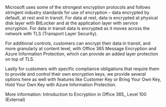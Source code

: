 Microsoft uses some of the strongest encryption protocols and follows stringent industry standards for use of encryption – data encrypted by default, at rest and in transit. For data at rest, data is encrypted at physical disk layer with BitLocker and at the application layer with service encryption. For data in transit data is encrypted as it moves across the network with TLS (Transport Layer Security). 

For additional controls, customers can encrypt their data in transit, and more granularly at content level, with Office 365 Message Encryption and Azure Information Protection, which can provide an added layer protection on top of TLS. 

Lastly for customers with specific compliance obligations that require them to provide and control their own encryption keys, we provide several options here as well with features like Customer Key or Bring Your Own Key, Hold Your Own Key with Azure Information Protection. 

More information: Introduction to Encryption in Office 365_ Level 100 (External)
